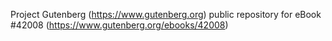 Project Gutenberg (https://www.gutenberg.org) public repository for eBook #42008 (https://www.gutenberg.org/ebooks/42008)
